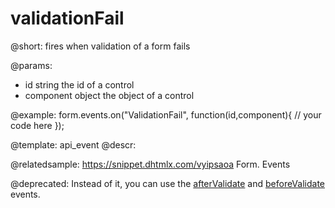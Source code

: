validationFail
=============

@short:
fires when validation of a form fails

@params:
- id				string			the id of a control
- component			object			the object of a control


@example:
form.events.on("ValidationFail", function(id,component){
    // your code here
});


@template: api_event
@descr:

@relatedsample: https://snippet.dhtmlx.com/vyipsaoa	Form. Events

@deprecated: Instead of it, you can use the [afterValidate](form/api/form_aftervalidate_event.md) and [beforeValidate](form/api/form_beforevalidate_event.md) events.
